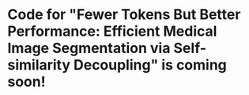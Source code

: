 # Code for "Fewer Tokens But Better Performance: Efficient Medical Image Segmentation via Self-similarity Decoupling" is coming soon!
